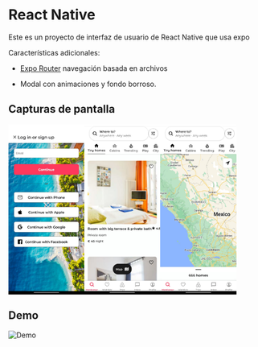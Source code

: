 # React Native 

Este es un proyecto de interfaz de usuario de React Native que usa expo

Características adicionales:

- [Expo Router](https://docs.expo.dev/routing/introduction/) navegación basada en archivos

- Modal con animaciones y fondo borroso.

## Capturas de pantalla

<div style="display: flex; flex-direction: 'row';">
<img src="./screenshots/login.jpeg" width=30%>
<img src="./screenshots/home1.jpeg" width=30%>
<img src="./screenshots/home2.jpeg" width=30%>


</div>

## Demo

![Demo](./screenshots/remo.gif)

